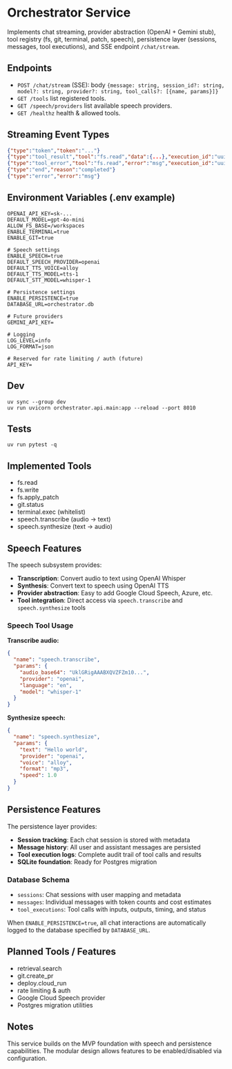 # Orchestrator Service

Implements chat streaming, provider abstraction (OpenAI + Gemini stub), tool registry (fs, git, terminal, patch, speech), persistence layer (sessions, messages, tool executions), and SSE endpoint `/chat/stream`.

## Endpoints
- `POST /chat/stream` (SSE): body `{message: string, session_id?: string, model?: string, provider?: string, tool_calls?: [{name, params}]}`
- `GET /tools` list registered tools.
- `GET /speech/providers` list available speech providers.
- `GET /healthz` health & allowed tools.

## Streaming Event Types
```json
{"type":"token","token":"..."}
{"type":"tool_result","tool":"fs.read","data":{...},"execution_id":"uuid"}
{"type":"tool_error","tool":"fs.read","error":"msg","execution_id":"uuid"}
{"type":"end","reason":"completed"}
{"type":"error","error":"msg"}
```

## Environment Variables (.env example)
```
OPENAI_API_KEY=sk-...
DEFAULT_MODEL=gpt-4o-mini
ALLOW_FS_BASE=/workspaces
ENABLE_TERMINAL=true
ENABLE_GIT=true

# Speech settings
ENABLE_SPEECH=true
DEFAULT_SPEECH_PROVIDER=openai
DEFAULT_TTS_VOICE=alloy
DEFAULT_TTS_MODEL=tts-1
DEFAULT_STT_MODEL=whisper-1

# Persistence settings
ENABLE_PERSISTENCE=true
DATABASE_URL=orchestrator.db

# Future providers
GEMINI_API_KEY=

# Logging
LOG_LEVEL=info
LOG_FORMAT=json

# Reserved for rate limiting / auth (future)
API_KEY=
```

## Dev
```
uv sync --group dev
uv run uvicorn orchestrator.api.main:app --reload --port 8010
```

## Tests
```
uv run pytest -q
```

## Implemented Tools
- fs.read
- fs.write
- fs.apply_patch
- git.status
- terminal.exec (whitelist)
- speech.transcribe (audio -> text)
- speech.synthesize (text -> audio)

## Speech Features

The speech subsystem provides:

- **Transcription**: Convert audio to text using OpenAI Whisper
- **Synthesis**: Convert text to speech using OpenAI TTS
- **Provider abstraction**: Easy to add Google Cloud Speech, Azure, etc.
- **Tool integration**: Direct access via `speech.transcribe` and `speech.synthesize` tools

### Speech Tool Usage

**Transcribe audio:**
```json
{
  "name": "speech.transcribe",
  "params": {
    "audio_base64": "UklGRigAAABXQVZFZm10...",
    "provider": "openai",
    "language": "en",
    "model": "whisper-1"
  }
}
```

**Synthesize speech:**
```json
{
  "name": "speech.synthesize", 
  "params": {
    "text": "Hello world",
    "provider": "openai",
    "voice": "alloy",
    "format": "mp3",
    "speed": 1.0
  }
}
```

## Persistence Features

The persistence layer provides:

- **Session tracking**: Each chat session is stored with metadata
- **Message history**: All user and assistant messages are persisted
- **Tool execution logs**: Complete audit trail of tool calls and results
- **SQLite foundation**: Ready for Postgres migration

### Database Schema

- `sessions`: Chat sessions with user mapping and metadata
- `messages`: Individual messages with token counts and cost estimates  
- `tool_executions`: Tool calls with inputs, outputs, timing, and status

When `ENABLE_PERSISTENCE=true`, all chat interactions are automatically logged to the database specified by `DATABASE_URL`.

## Planned Tools / Features
- retrieval.search
- git.create_pr
- deploy.cloud_run
- rate limiting & auth
- Google Cloud Speech provider
- Postgres migration utilities

## Notes
This service builds on the MVP foundation with speech and persistence capabilities. The modular design allows features to be enabled/disabled via configuration.
